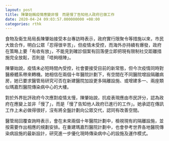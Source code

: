 ```yaml
---
layout: post
title: 陳肇始稱疫情應變非慢　而是慢了告知他人政府已做工作
date: 2020-04-24 09:03:57.000000000 +08:00
categories: rthk
---
```


食物及衞生局局長陳肇始接受本台專訪時表示，政府實行限聚令等措施以來，市民大致合作，明白公眾「忍得很辛苦」，但疫情未受控，而海外亦持續有爆發，政府在策略上要「有收有放」，不能見到確診個案有回落便立即把現有限制社交距離措施完全放鬆，否則是「唔夠穩陣」。

陳肇始說，疫情未必短時間內受控，社會要接受目前的新常態，但今次疫情同時對醫療體系帶來轉機。她相信在兩個十年醫院計劃下，有空間在不同醫院增設隔離病房，她已要求醫管局研究可否在新建醫院加設更多隔離設施、或增建多一、兩座類似瑪嘉烈醫院傳染病中心的大樓。

對於外界批評政府今次應對疫情太慢，陳肇始說，抗疫表現應由市民評分，認為政府在應變上並非「慢了」，而是「慢了告知他人政府已進行的工作」。她承認在傳訊工作上未必做得很好，沒有將全盤計劃向公眾交代，認同有改善空間。

醫管局回覆查詢時表示，會在未來兩個十年醫院計劃中，檢視現有的隔離設施，並按需要作出相應的規劃安排。在重建瑪嘉烈醫院計劃中，也會參考世界各地醫院傳染病設施的最新設計，研究進一步優化現時傳染病中心的設施及運作模式。
